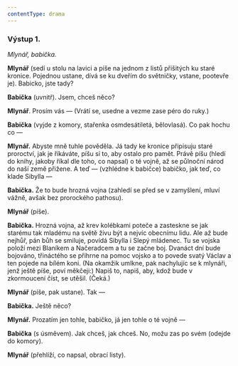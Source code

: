 ```yaml
---
contentType: drama
---
```


<section>

### Výstup 1.

_Mlynář, babička._  

**Mlynář** (sedí u stolu na lavici a píše na jednom z listů přišitých ku staré kronice. Pojednou ustane, dívá se ku dveřím do světničky, vstane, pootevře je). Babicko, jste tady?

**Babička** (uvnitř). Jsem, chceš něco? 

**Mlynář**. Prosím vás — (Vrátí se, usedne a vezme zase péro do ruky.)

**Babička** (vyjde z komory, stařenka osmdesátiletá, bělovlasá). Co pak hochu co —

**Mlynář.** Abyste mně tuhle pověděla. Já tady ke kronice připisuju staré proroctví, jak je říkáváte, píšu si to, aby ostalo pro pamět. Právě píšu (hledí do knihy, jakoby říkal dle toho, co napsal) o té vojně, až se půlnoční národ do naší země přižene. A teď — (vzhlédne k babičce) babičko, jak teď, co klade Sibylla —

**Babička.** Že to bude hrozná vojna (zahledí se před se v zamyšlení, mluví vážně, avšak bez prorockého pathosu).

**Mlynář** (píše).

**Babička.** Hrozná vojna, až krev kolébkami poteče a zasteskne se jak starému tak mladému na světě živu být a nejvíc obecnímu lidu. Ale až bude nejhůř, pán bůh se smiluje, povídá Sibylla i Slepý mládenec. Tu se vojska položí mezi Blaníkem a Načeradcem a tu se začne boj. Dvanáct dní bude bojováno, třináctého se přihrne na pomoc vojsko a to povede svatý Václav a ten pojede na bílém koni. (Na okamžik umlkne, pak nachylujíc se k mlynáři, jenž ještě píše, poví měkčeji:) Napiš to, napiš, aby, kdož bude v zkormoucení číst, se utěšil. (Čeká.)

**Mlynář** (píše, pak ustane). Tak —

**Babička.** Ještě něco?

**Mlynář.** Prozatím jen tohle, babičko, já jen tohle o té vojně —

**Babička** (s úsměvem). Jak chceš, jak chceš. No, možu zas po svém (odejde do komory).

**Mlynář** (přehlíží, co napsal, obrací listy).

</section>
